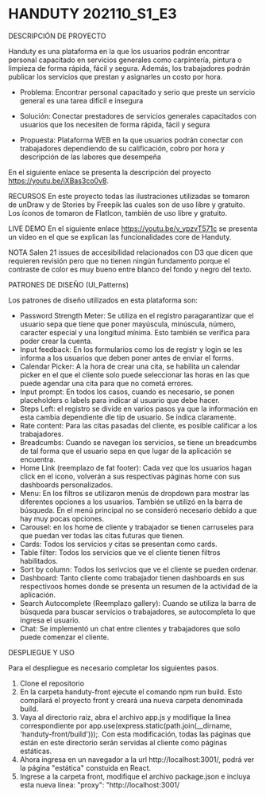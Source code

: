 # HANDUTY 202110_S1_E3

DESCRIPCIÓN DE PROYECTO

Handuty es una plataforma en la que los usuarios podrán encontrar personal capacitado en servicios generales como carpintería, pintura o limpieza de forma rápida, fácil y segura. Además, los trabajadores podrán publicar los servicios que prestan y asignarles un costo por hora. 

* Problema: Encontrar personal capacitado y serio que preste un servicio general es una tarea difícil e insegura

* Solución: Conectar prestadores de servicios generales capacitados con usuarios que los necesiten de forma rápida, fácil y segura

* Propuesta: Plataforma WEB en la que usuarios podrán conectar con trabajadores dependiendo de su calificación, cobro por hora y descripción de las labores que desempeña

En el siguiente enlace se presenta la descripción del proyecto https://youtu.be/iXBas3co0v8.

RECURSOS
En este proyecto todas las ilustraciones utilizadas se tomaron de unDraw y de Stories by Freepik las cuales son de uso libre y gratuito. Los íconos de tomaron de FlatIcon, también de uso libre y gratuito. 

LIVE DEMO
En el siguiente enlace https://youtu.be/v_ypzvT571c se presenta un video en el que se explican las funcionalidades core de Handuty.

NOTA
Salen 21 issues de accesibilidad relacionados con D3 que dicen que requieren revisión pero que no tienen ningún fundamento porque el contraste de color es muy bueno entre blanco del fondo y negro del texto. 

PATRONES DE DISEÑO (UI_Patterns)

Los patrones de diseño utilizados en esta plataforma son:
* Password Strength Meter: Se utiliza en el registro paragarantizar que el usuario sepa que tiene que poner mayúscula, minúscula, número, caracter especial y una longitud mínima. Esto también se verifica para poder crear la cuenta. 
* Input feedback: En los formularios como los de registr y login se les informa a los usuarios que deben poner antes de enviar el forms. 
* Calendar Picker: A la hora de crear una cita, se habilita un calendar picker en el que el cliente solo puede seleccionar las horas en las que puede agendar una cita para que no cometá errores.
* Input prompt: En todos los casos, cuando es necesario, se ponen placeholders o labels para indicar al usuario que debe hacer. 
* Steps Left: el registro se divide en varios pasos ya que la información en esta cambia dependiente dle tip de usuario. Se indica claramente. 
* Rate content: Para las citas pasadas del cliente, es posible calificar a los trabajadores. 
* Breadcumbs: Cuando se navegan los servicios, se tiene un breadcumbs de tal forma que el usuario sepa en que lugar de la aplicación se encuentra.
* Home Link (reemplazo de fat footer): Cada vez que los usuarios hagan click en el icono, volverán a sus respectivas páginas home con sus dashboards personalizados. 
* Menu: En los filtros se utilizaron menús de dropdown para mostrar las diferentes opciones a los usuarios. También se utilizó en la barra de búsqueda. En el menú principal no se consideró necesario debido a que hay muy pocas opciones. 
* Carousel: en los home de cliente y trabajador se tienen carruseles para que puedan ver todas las citas futuras que tienen. 
* Cards: Todos los servicios y citas se presentan como cards.
* Table filter: Todos los servicios que ve el cliente tienen filtros habilitados.
* Sort by column: Todos los serivcios que ve el cliente se pueden ordenar.
* Dashboard: Tanto cliente como trabajador tienen dashboards en sus respectivoos homes donde se presenta un resumen de la actividad de la aplicación.
* Search Autocomplete (Reemplazo gallery): Cuando se utiliza la barra de búsqueda para buscar servicios o trabajadores, se autocompleta lo que ingresa el usuario.
* Chat: Se implementó un chat entre clientes y trabajadores que solo puede comenzar el cliente. 


DESPLIEGUE Y USO

Para el despliegue es necesario completar los siguientes pasos.
1. Clone el repositorio
2. En la carpeta handuty-front ejecute el comando npm run build. Esto compilará el proyecto front y creará una nueva carpeta denominada build.
3. Vaya al directorio raiz, abra el archivo app.js y modifique la linea correspondiente por app.use(express.static(path.join(__dirname, 'handuty-front/build')));. Con esta modificación, todas las páginas que están en este directorio serán servidas al cliente como páginas estáticas.
4. Ahora ingresa en un navegador a la url http://localhost:3001/, podrá ver la página "estática" constuida en React.
5. Ingrese a la carpeta front, modifique el archivo package.json e incluya esta nueva línea: "proxy": "http://localhost:3001/

